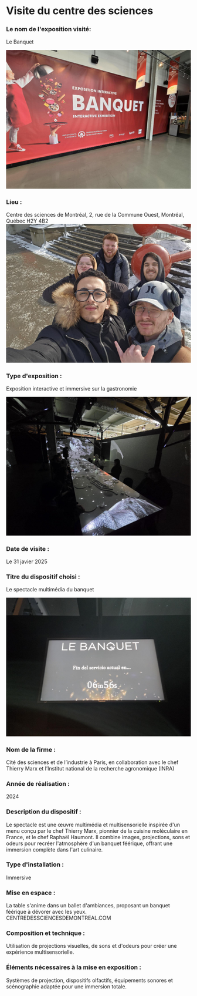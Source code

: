 # Visite du centre des sciences

### Le nom de l'exposition visité:
Le Banquet

![photo](medias/entrer_banquet.jpg)
### Lieu : 
Centre des sciences de Montréal, 2, rue de la Commune Ouest, Montréal, Québec H2Y 4B2
![photo](medias/photo_devant_du_centre.jpg)
 
### Type d'exposition :
Exposition interactive et immersive sur la gastronomie

![photo](medias/table_vue_ensemble.jpg)
 
### Date de visite :
Le 31 javier 2025
 
### Titre du dispositif choisi : 
Le spectacle multimédia du banquet

![photo](medias/entrer_de_lexpo.jpg)
 
### Nom de la firme : 
Cité des sciences et de l’industrie à Paris, en collaboration avec le chef Thierry Marx et l’Institut national de la recherche agronomique (INRA)
 
### Année de réalisation : 
2024
 
### Description du dispositif : 
Le spectacle est une œuvre multimédia et multisensorielle inspirée d'un menu conçu par le chef Thierry Marx, pionnier de la cuisine moléculaire en France, et le chef Raphaël Haumont. Il combine images, projections, sons et odeurs pour recréer l'atmosphère d'un banquet féérique, offrant une immersion complète dans l'art culinaire.
 
### Type d'installation : 
Immersive
 
### Mise en espace : 
La table s'anime dans un ballet d'ambiances, proposant un banquet féérique à dévorer avec les yeux.
CENTREDESSCIENCESDEMONTREAL.COM
 
### Composition et technique :
Utilisation de projections visuelles, de sons et d'odeurs pour créer une expérience multisensorielle.
 
### Éléments nécessaires à la mise en exposition : 
Systèmes de projection, dispositifs olfactifs, équipements sonores et scénographie adaptée pour une immersion totale.
